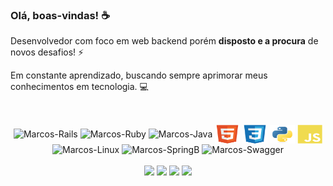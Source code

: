 ### Olá, boas-vindas! ☕

Desenvolvedor com foco em web backend porém <strong>disposto e a procura</strong> de novos desafios! ⚡

Em constante aprendizado, buscando sempre aprimorar meus conhecimentos em tecnologia. 💻

##

<div style="display: inline_block" align="center"><br>
  <img align="center" alt="Marcos-Rails" height="30" width="40" src="https://cdn.jsdelivr.net/gh/devicons/devicon@latest/icons/rails/rails-plain.svg">
  <img align="center" alt="Marcos-Ruby" height="30" width="40" src="https://cdn.jsdelivr.net/gh/devicons/devicon@latest/icons/ruby/ruby-original.svg">
  <img align="center" alt="Marcos-Java" height="33" width="44" src="https://cdn.jsdelivr.net/gh/devicons/devicon/icons/java/java-original.svg">
  <img align="center" alt="Marcos-HTML5" height="30" width="40" src="https://raw.githubusercontent.com/devicons/devicon/master/icons/html5/html5-original.svg">
  <img align="center" alt="Marcos-CSS3" height="30" width="40" src="https://raw.githubusercontent.com/devicons/devicon/master/icons/css3/css3-original.svg">
  <img align="center" alt="Marcos-Python" height="30" width="40" src="https://raw.githubusercontent.com/devicons/devicon/master/icons/python/python-original.svg">
  <img align="center" alt="Marcos-Js" height="30" width="40" src="https://raw.githubusercontent.com/devicons/devicon/master/icons/javascript/javascript-plain.svg">
  <img align="center" alt="Marcos-Linux" height="30" width="40" src="https://cdn.jsdelivr.net/gh/devicons/devicon@latest/icons/linux/linux-original.svg">
  <img align="center" alt="Marcos-SpringB" height="30" width="40" src="https://cdn.jsdelivr.net/gh/devicons/devicon@latest/icons/spring/spring-original.svg">
  <img align="center" alt="Marcos-Swagger" height="30" width="40" src="https://cdn.jsdelivr.net/gh/devicons/devicon@latest/icons/swagger/swagger-original.svg">
  <!-- 
  <img align="center" alt="Marcos-Angular" height="30" width="40" src="https://cdn.jsdelivr.net/gh/devicons/devicon/icons/angularjs/angularjs-original.svg">
  <img align="center" alt="Rafa-Ts" height="30" width="40" src="https://raw.githubusercontent.com/devicons/devicon/master/icons/typescript/typescript-plain.svg"> 
  -->
</div>
<br>
<div align="center"> 
  <a href="https://www.youtube.com/@marcos.grocha" target="_blank"><img src="https://img.shields.io/badge/YouTube-FF0000?style=for-the-badge&logo=youtube&logoColor=white" target="_blank"></a>
  <a href="https://www.linkedin.com/in/marcos-grocha/" target="_blank"><img src="https://img.shields.io/badge/-LinkedIn-%230077B5?style=for-the-badge&logo=linkedin&logoColor=white" target="_blank"></a> 
  <a href = "mailto:marcos.grocha@souunit.com.br"><img src="https://img.shields.io/badge/-Gmail-%23333?style=for-the-badge&logo=gmail&logoColor=white" target="_blank"></a>
  <a href="https://www.duolingo.com/profile/Marcosjrgm" target="_blank"><img src="https://img.shields.io/badge/Duolingo-58CC02?style=for-the-badge&logo=Duolingo&logoColor=white" target="_blank"></a>
  <!-- 
  <a href="https://instagram.com/rafaballerini" target="_blank"><img src="https://img.shields.io/badge/-Instagram-%23E4405F?style=for-the-badge&logo=instagram&logoColor=white" target="_blank"></a>
  <a href="https://discord.gg/MARCOSGROCHA" target="_blank"><img src="https://img.shields.io/badge/Discord-7289DA?style=for-the-badge&logo=discord&logoColor=white" target="_blank"></a>
 	<a href="https://www.twitch.tv/MARCOSGROCHA" target="_blank"><img src="https://img.shields.io/badge/Twitch-9146FF?style=for-the-badge&logo=twitch&logoColor=white" target="_blank"></a> 
  --> 
</div>

<!-- 
 ## ⭐ Informações sobre minha conta GitHub
<div>
  <a href="https://github.com/marcos-grocha">
  <img height="180em"  src="https://github-readme-stats.vercel.app/api/top-langs/?username=marcos-grocha&layout=compact&langs_count=7&theme=dracula"/>
  <img height="180em"  src="https://github-readme-stats.vercel.app/api?username=marcos-grocha&show_icons=true&theme=dracula&include_all_commits=true&count_private=true"/>
  </a>
</div>
-->
<!--
**marcos-grocha/marcos-grocha** is a ✨ _special_ ✨ repository because its `README.md` (this file) appears on your GitHub profile.
Here are some ideas to get you started:
- 🔭 I’m currently working on ...
- 🌱 I’m currently learning ...
- 👯 I’m looking to collaborate on ...
- 🤔 I’m looking for help with ...
- 💬 Ask me about ...
- 📫 How to reach me: ...
- 😄 Pronouns: ...
- ⚡ Fun fact: ...
-->
